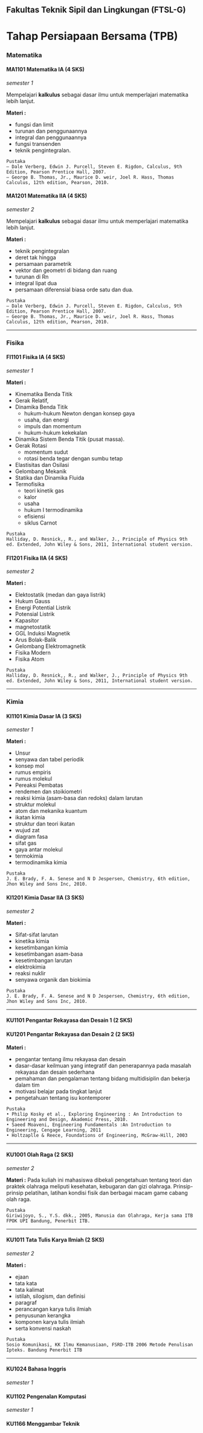 ## Fakultas Teknik Sipil dan Lingkungan (FTSL-G)
# Tahap Persiapaan Bersama (TPB)

### Matematika
#### MA1101 Matematika IA (4 SKS)
*semester 1*

Mempelajari **kalkulus** sebagai dasar ilmu untuk memperlajari matematika lebih lanjut.

**Materi :**
- fungsi dan limit
- turunan dan penggunaannya
- integral dan penggunaannya
- fungsi transenden
- teknik pengintegralan.

```
Pustaka
– Dale Verberg, Edwin J. Purcell, Steven E. Rigdon, Calculus, 9th Edition, Pearson Prentice Hall, 2007.
– George B. Thomas, Jr., Maurice D. weir, Joel R. Hass, Thomas Calculus, 12th edition, Pearson, 2010.
```

#### MA1201 Matematika IIA (4 SKS)
*semester 2*

Mempelajari **kalkulus** sebagai dasar ilmu untuk memperlajari matematika lebih lanjut.

**Materi :**
- teknik pengintegralan
- deret tak hingga
- persamaan parametrik
- vektor dan geometri di bidang dan ruang
- turunan di Rn
- integral lipat dua
- persamaan diferensial biasa orde satu dan dua.

```
Pustaka
– Dale Verberg, Edwin J. Purcell, Steven E. Rigdon, Calculus, 9th Edition, Pearson Prentice Hall, 2007.
– George B. Thomas, Jr., Maurice D. weir, Joel R. Hass, Thomas Calculus, 12th edition, Pearson, 2010.
```

---

### Fisika
#### FI1101 Fisika IA (4 SKS)
*semester 1*

**Materi :**
- Kinematika Benda Titik
- Gerak Relatif, 
- Dinamika Benda Titik 
  + hukum-hukum Newton dengan konsep gaya
  + usaha, dan energi
  + impuls dan momentum
  + hukum-hukum kekekalan
- Dinamika Sistem Benda Titik (pusat massa). 
- Gerak Rotasi 
  + momentum sudut 
  + rotasi benda tegar dengan sumbu tetap
- Elastisitas dan Osilasi
- Gelombang Mekanik
- Statika dan Dinamika Fluida
- Termofisika 
  + teori kinetik gas
  + kalor
  + usaha
  + hukum I termodinamika
  + efisiensi
  + siklus Carnot

```
Pustaka
Halliday, D. Resnick,, R., and Walker, J., Principle of Physics 9th ed. Extended, John Wiley & Sons, 2011, International student version.
```

#### FI1201 Fisika IIA (4 SKS)
*semester 2*

**Materi :**
- Elektostatik (medan dan gaya listrik)
- Hukum Gauss
- Energi Potential Listrik
- Potensial Listrik
- Kapasitor
- magnetostatik
- GGL Induksi Magnetik
- Arus Bolak-Balik
- Gelombang Elektromagnetik
- Fisika Modern
- Fisika Atom

```
Pustaka
Halliday, D. Resnick,, R., and Walker, J., Principle of Physics 9th ed. Extended, John Wiley & Sons, 2011, International student version.
```

---

### Kimia 
#### KI1101 Kimia Dasar IA (3 SKS)
*semester 1*

**Materi :**
- Unsur
- senyawa dan tabel periodik
- konsep mol
- rumus empiris
- rumus molekul
- Pereaksi Pembatas
- rendemen dan stoikiometri
- reaksi kimia (asam-basa dan redoks) dalam larutan
- struktur molekul
- atom dan mekanika kuantum
- ikatan kimia
- struktur dan teori ikatan
- wujud zat
- diagram fasa
- sifat gas
- gaya antar molekul
- termokimia
- termodinamika kimia

```
Pustaka
J. E. Brady, F. A. Senese and N D Jespersen, Chemistry, 6th edition, Jhon Wiley and Sons Inc, 2010.
```

#### KI1201 Kimia Dasar IIA (3 SKS)
*semester 2*

**Materi :**
- Sifat-sifat larutan
- kinetika kimia
- kesetimbangan kimia
- kesetimbangan asam-basa
- kesetimbangan larutan
- elektrokimia
- reaksi nuklir
- senyawa organik dan biokimia

```
Pustaka
J. E. Brady, F. A. Senese and N D Jespersen, Chemistry, 6th edition, Jhon Wiley and Sons Inc, 2010.
```
---

#### KU1101 Pengantar Rekayasa dan Desain 1 (2 SKS)
#### KU1201 Pengantar Rekayasa dan Desain 2 (2 SKS)

**Materi :**
- pengantar tentang ilmu rekayasa dan desain
- dasar-dasar keilmuan yang integratif dan penerapannya pada masalah rekayasa dan desain sederhana
- pemahaman dan pengalaman tentang bidang multidisiplin dan bekerja dalam tim
- motivasi belajar pada tingkat lanjut
- pengetahuan tentang isu kontemporer

```
Pustaka
• Philip Kosky et al., Exploring Engineering : An Introduction to Engineering and Design, Akademic Press, 2010.
• Saeed Moaveni, Engineering Fundamentals :An Introduction to Engineering, Cengage Learning, 2011
• Holtzaplle & Reece, Foundations of Engineering, McGraw-Hill, 2003
```

---

#### KU1001 Olah Raga (2 SKS)
*semester 2*

**Materi :**
Pada kuliah ini mahasiswa dibekali pengetahuan tentang teori dan praktek olahraga meliputi kesehatan, kebugaran dan gizi olahraga. Prinsip-prinsip pelatihan, latihan kondisi fisik dan berbagai macam game cabang olah raga.

```
Pustaka
Giriwijoyo, S., Y.S. dkk., 2005, Manusia dan Olahraga, Kerja sama ITB FPOK UPI Bandung, Penerbit ITB.
```

---

#### KU1011 Tata Tulis Karya Ilmiah (2 SKS)
*semester 2*

**Materi :**
- ejaan
- tata kata
- tata kalimat
- istilah, silogism, dan definisi
- paragraf
- perancangan karya tulis ilmiah
- penyusunan kerangka
- komponen karya tulis ilmiah
- serta konvensi naskah

```
Pustaka
Sosio Komunikasi, KK Ilmu Kemanusiaan, FSRD-ITB 2006 Metode Penulisan Ipteks. Bandung Penerbit ITB
```

---

#### KU1024 Bahasa Inggris
*semester 1*
#### KU1102 Pengenalan Komputasi
*semester 1*
#### KU1166 Menggambar Teknik

